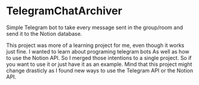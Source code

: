 # TelegramChatArchiver
Simple Telegram bot to take every message sent in the group/room and send it to the Notion database.

This project was more of a learning project for me, even though it works just fine. I wanted to learn about programing telegram bots
As well as how to use the Notion API. So I merged those intentions to a single project. So if you want to use it or just have it as an example.
Mind that this project might change drasticly as I found new ways to use the Telegram API or the Notion API.
